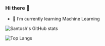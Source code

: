### Hi there 👋

<!--
**St-Luciferr/St-Luciferr** is a ✨ _special_ ✨ repository because its `README.md` (this file) appears on your GitHub profile.
- 🤔 I’m looking for help with 
- 🔭 I’m currently working on Productivity Companion (My college Project)
- 📫 How to reach me: ...
- 😄 Pronouns: ...
- ⚡ Fun fact: ...
- 👯 I’m looking to collaborate on embedded system.
- 💬 Ask me about ...
-->

- 🌱 I’m currently learning Machine Learning


![Santosh's GitHub stats](https://github-readme-stats.vercel.app/api?username=St-luciferr&&show_icons=true&title_color=bfbfbf&icon_color=f2e8fc&text_color=daf7dc&bg_color=0d0317)

![Top Langs](https://github-readme-stats.vercel.app/api/top-langs/?username=St-luciferr&layout=compact&show_icons=true&title_color=bfbfbf&icon_color=f2e8fc&text_color=daf7dc&bg_color=0d0317)
